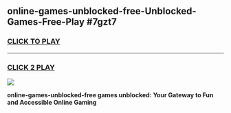 
## online-games-unblocked-free-Unblocked-Games-Free-Play #7gzt7
<h3>
<a href="https://us.freeplayer.one?title=online-games-unblocked-free&ref=9M">CLICK TO PLAY</a></h3>
<hr>

<h3>
<a href="https://us.freeplayer.one?title=online-games-unblocked-free&ref=9M">CLICK 2 PLAY</a>
  
</h3>

<a href="https://us.freeplayer.one?title=online-games-unblocked-free&ref=9M"><img src="https://clearcache.store/games.png"></a>


**online-games-unblocked-free games unblocked: Your Gateway to Fun and Accessible Online Gaming**
